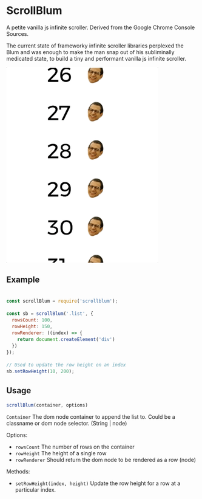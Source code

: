 # ScrollBlum

A petite vanilla js infinite scroller. Derived from the Google Chrome Console Sources.

The current state of frameworky infinite scroller libraries perplexed the Blum and was enough to make the man snap out of his subliminally medicated state, to build a tiny and performant vanilla js infinite scroller.

<img src=https://raw.githubusercontent.com/vegetableman/Scrollblum/master/scrollblum.gif width="400"/>

## Example

```js

const scrollBlum = require('scrollblum');

const sb = scrollBlum('.list', {
  rowsCount: 100,
  rowHeight: 150,
  rowRenderer: ((index) => {
    return document.createElement('div')
  })
});

// Used to update the row height on an index
sb.setRowHeight(10, 200);
```

## Usage

```js
scrollBlum(container, options)
```

`Container` The dom node container to append the list to. Could be a classname or dom node selector. (String | node)

Options:

 - `rowsCount` The number of rows on the container
 - `rowHeight` The height of a single row
 - `rowRenderer` Should return the dom node to be rendered as a row (node)

 Methods:

  - `setRowHeight(index, height)` Update the row height for a row at a particular index.

